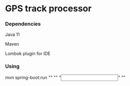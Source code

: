 # GPS track processor

### Dependencies
Java 11

Maven

Lombok plugin for IDE

### Using

mvn spring-boot:run "<Source port>" "<Destination port>" "<Input CSV file>" "<Output CSV file>"